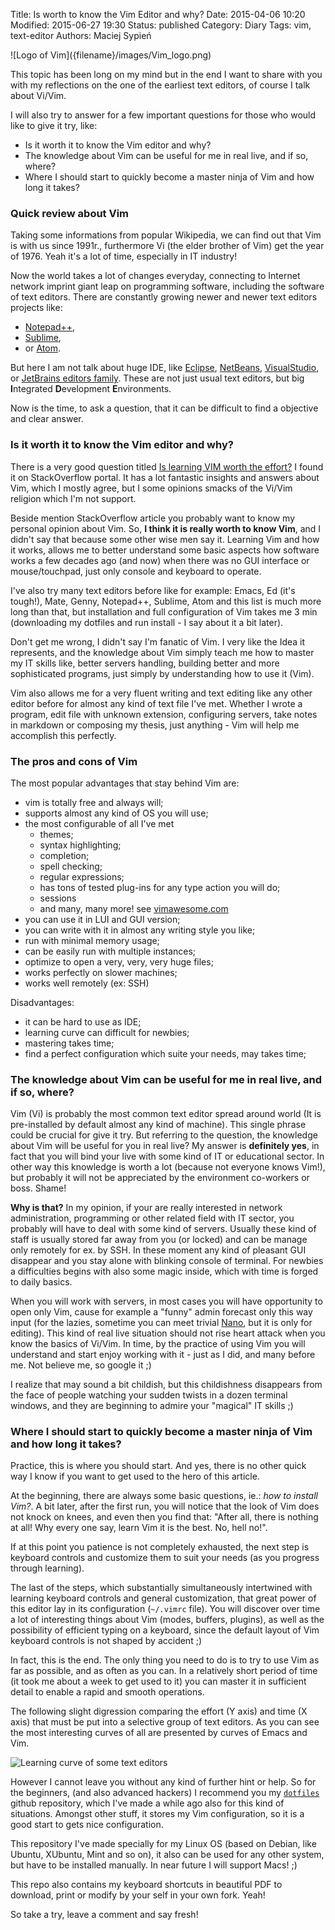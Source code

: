 Title:      Is worth to know the Vim Editor and why?
Date:       2015-04-06 10:20
Modified:   2015-06-27 19:30
Status:     published
Category:   Diary
Tags:       vim, text-editor
Authors:    Maciej Sypień
<!-- Slug:       is-worth-to-know-the-vim-editor-and-why -->
<!-- Summary:    I'll try to gather all my current experience about writing the code, writing in many text editors and finally express my opinion that is worth to learn Vi/Vim.  -->


<div class="intro-image-sm" markdown="1">
  ![Logo of Vim]({filename}/images/Vim_logo.png)
</div>

This topic has been long on my mind but in the end I want to share with you with my reflections on the one of the earliest text editors, of course I talk about Vi/Vim.

I will also try to answer for a few important questions for those who would like to give it try, like:

- Is it worth it to know the Vim editor and why?
- The knowledge about Vim can be useful for me in real live, and if so, where?
- Where I should start to quickly become a master ninja of Vim and how long it takes?



### Quick review about Vim

Taking some informations from popular Wikipedia, we can find out that Vim is with us since 1991r., furthermore Vi (the elder brother of Vim) get the year of 1976. Yeah it's a lot of time, especially in IT industry!

Now the world takes a lot of changes everyday, connecting to Internet network imprint giant leap on programming software, including the software of text editors. There are constantly growing newer and newer text editors projects like: 


*   [Notepad++][2],
*   [Sublime][3],
*   or [Atom][4].

But here I am not talk about huge IDE, like [Eclipse](), [NetBeans](), [VisualStudio](), or [JetBrains editors family](). These are not just usual text editors, but big **I**ntegrated **D**evelopment **E**nvironments.

Now is the time, to ask a question, that it can be difficult to find a objective and clear answer.


### Is it worth it to know the Vim editor and why?

There is a very good question titled [Is learning VIM worth the effort?][5] I found it on StackOverflow portal. It has a lot fantastic insights and answers about Vim, which I mostly agree, but I some opinions smacks of the Vi/Vim religion which I'm not support.

Beside mention StackOverflow article you probably want to know my personal opinion about Vim. So, **I think it is really worth to know Vim**, and I didn't say that because some other wise men say it. Learning Vim and how it works, allows me to better understand some basic aspects how software works a few decades ago (and now) when there was no GUI interface or mouse/touchpad, just only console and keyboard to operate. 

I've also try many text editors before like for example: Emacs, Ed (it's tough!), Mate, Genny, Notepad++, Sublime, Atom and this list is much more long than that, but installation and full configuration of Vim takes me 3 min (downloading my dotfiles and run install - I say about it a bit later). 

Don't get me wrong, I didn't say I'm fanatic of Vim. I very like the Idea it represents, and the knowledge about Vim simply teach me how to master my IT skills like, better servers handling, building better and more sophisticated programs, just simply by understanding how to use it (Vim).    

Vim also allows me for a very fluent writing and text editing like any other editor before for almost any kind of text file I've met. Whether I wrote a program, edit file with unknown extension, configuring servers, take notes in markdown or composing my thesis, just anything - Vim will help me accomplish this perfectly. 

### The pros and cons of Vim

The most popular advantages that stay behind Vim are:

-   vim is totally free and always will;
-   supports almost any kind of OS you will use;
-   the most configurable of all I've met
    -   themes;
    -   syntax highlighting;
    -   completion;
    -   spell checking;
    -   regular expressions;
    -   has tons of tested plug-ins for any type action you will do;
    -   sessions
    -   and many, many more! see [vimawesome.com][vimawesome-webpage]
-   you can use it in LUI and GUI version;
-   you can write with it in almost any writing style you like;
-   run with minimal memory usage;
-   can be easily run with multiple instances;
-   optimize to open a very, very, very huge files;
-   works perfectly on slower machines;
-   works well remotely (ex: SSH)

Disadvantages:

-   it can be hard to use as IDE;
-   learning curve can difficult for newbies;
-   mastering takes time;
-   find a perfect configuration which suite your needs, may takes time;


### The knowledge about Vim can be useful for me in real live, and if so, where?

Vim (Vi) is probably the most common text editor spread around world (It is pre-installed by default almost any kind of machine). This single phrase could be crucial for give it try. But referring to the question, the knowledge about Vim will be useful for you in real live? My answer is **definitely yes**, in fact that you will bind your live with some kind of IT or educational sector. In other way this knowledge is worth a lot (because not everyone knows Vim!), but probably it will not be appreciated by the environment co-workers or boss. Shame!

**Why is that?** In my opinion, if your are really interested in network administration, programming or other related field with IT sector, you probably will have to deal with some kind of servers. Usually these kind of staff is usually stored far away from you (or locked) and can be manage only remotely for ex. by SSH. In these moment any kind of pleasant GUI disappear and you stay alone with blinking console of terminal. For newbies a difficulties begins with also some magic inside, which with time is forged to daily basics.

When you will work with servers, in most cases you will have opportunity to open only Vim, cause for example a "funny" admin forecast only this way input (for the lazies, sometime you can meet trivial [Nano][6], but it is only for editing). This kind of real live situation should not rise heart attack when you know the basics of Vi/Vim. In time, by the practice of using Vim you will understand and start enjoy working with it - just as I did, and many before me. Not believe me, so google it ;)

I realize that may sound a bit childish, but this childishness disappears from the face of people watching your sudden twists in a dozen terminal windows, and they are beginning to admire your "magical" IT skills ;)


### Where I should start to quickly become a master ninja of Vim and how long it takes?

Practice, this is where you should start. And yes, there is no other quick way I know if you want to get used to the hero of this article.

At the beginning, there are always some basic questions, ie.: *how to install Vim?*. A bit later, after the first run, you will notice that the look of Vim does not knock on knees, and even then you find that: "After all, there is nothing at all! Why every one say, learn Vim it is the best. No, hell no!".

If at this point you patience is not completely exhausted, the next step is keyboard controls and customize them to suit your needs (as you progress through learning).

The last of the steps, which substantially simultaneously intertwined with learning keyboard controls and general customization, that great power of this editor lay in its configuration (`~/.vimrc` file). You will discover over time a lot of interesting things about Vim (modes, buffers, plugins), as well as the possibility of efficient typing on a keyboard, since the default layout of Vim keyboard controls is not shaped by accident ;)

In fact, this is the end. The only thing you need to do is to try to use Vim as far as possible, and as often as you can. In a relatively short period of time (it took me about a week to get used to it) you can master it in sufficient detail to enable a rapid and smooth operations.

The following slight digression comparing the effort (Y axis) and time (X axis) that must be put into a selective group of text editors. As you can see the most interesting curves of all are presented by curves of Emacs and Vim.

![Learning curve of some text editors]({filename}/images/text_editors.jpg)

However I cannot leave you without any kind of further hint or help. So for the beginners, (and also advanced hackers) I recommend you my [`dotfiles`][8] github repository, which I've made a while ago also for this kind of situations. Amongst other stuff, it stores my Vim configuration, so it is a good start to gets nice configuration. 

This repository I've made specially for my Linux OS (based on Debian, like Ubuntu, XUbuntu, Mint and so on), it also can be used for any other system, but have to be installed manually. In near future I will support Macs! ;) 

This repo also contains my keyboard shortcuts in beautiful PDF to download, print or modify by your self in your own fork. Yeah!

So take a try, leave a comment and say fresh!  


 [1]: http://www.microsoft.com/microsoft-hololens/en-us
 [2]: http://notepad-plus-plus.org/
 [3]: http://www.sublimetext.com/
 [4]: https://atom.io/
 [5]: http://stackoverflow.com/questions/597077/is-learning-vim-worth-the-effort
 [6]: http://www.nano-editor.org/
 [7]: https://github.com/egel/code-wiki/blob/master/programs/vim/vim.md
 [8]: https://github.com/egel/dot-files
 [vimawesome-webpage]: http://vimawesome.com/
